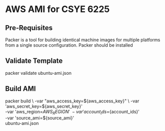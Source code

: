 # AWS AMI for CSYE 6225

## Pre-Requisites
Packer is a tool for building identical machine images for multiple platforms from a single source configuration.
Packer should be installed

## Validate Template
packer validate ubuntu-ami.json


## Build AMI

packer build \ 
	-var "aws_access_key=${aws_access_key}" \
	-var 'aws_secret_key=${aws_secret_key}' \
      	-var 'aws_region=${AWS_REGION}' \
       	-var 'account_ids=${account_ids}' \
	-var 'source_ami=${source_ami}' \
       ubuntu-ami.json

